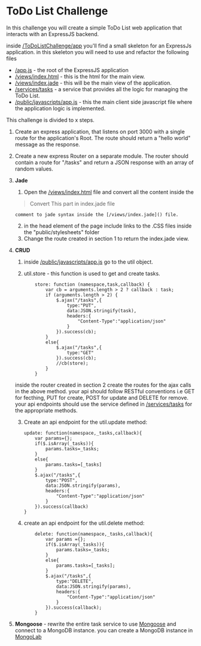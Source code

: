 # ToDo List Challenge

In this challenge you will create a simple ToDo List web application that interacts with an ExpressJS backend.

inside [/ToDoListChallenge/app](https://github.com/noynir/NodeCourse/tree/master/Challenges/Express/ToDo/ToDoListChallenge/app) you'll find a small skeleton for an ExpressJs application.
in this skeleton you will need to use and refactor the following files
   * [/app.js]() - the root of the ExpressJS application
   * [/views/index.html]() - this is the html for the main view.
   * [/views/index.jade]() - this will be the main view of the application.
   * [/services/tasks]() - a service that provides all the logic for managing the ToDo List.
   * [/public/javascripts/app.js]()  - this the main client side javascript file where the application logic is implemented.

This challenge is divided to x steps.

1. Create an express application, that listens on port 3000 with a single route for the application's Root.
   The route should return a "hello world" message as the response.

2. Create a new express Router on a separate module.
   The router should contain a route for "/tasks" and return a JSON response with an array of random values.

3.  **Jade**
    1. Open the [/views/index.html]() file and convert all the content                inside the 
    >Convert This part in index.jade file 
    
        comment to jade syntax inside the [/views/index.jade]() file.
    2.  in the head element of the page include links to the .CSS files inside the "public/stylesheets" folder
    3.  Change the route created in section 1 to return the index.jade view.
    
4. **CRUD**
    1. inside [/public/javascripts/app.js]() go to the util object.
    2. util.store - this function is used to get and create tasks.

        ```
            store: function (namespace,task,callback) {
                var cb = arguments.length > 2 ? callback : task;
                if (arguments.length > 2) {
                    $.ajax("/tasks",{
                        type:"PUT",
                        data:JSON.stringify(task),
                        headers:{
                            "Content-Type":"application/json"
                        }
                    }).success(cb);
                }
                else{
                    $.ajax("/tasks",{
                        type:"GET"
                    }).success(cb);
                    //cb(store);
                }
            }
        ```
    inside the router created in section 2 create the routes for the ajax calls in the above method. your api should follow RESTful conventions i.e GET for fecthing, PUT for create, POST for update and DELETE for remove.
    your api endpoints should use the service defined in [/services/tasks]() for the appropriate methods.

    3. Create an api endpoint for the util.update method:

        ```
        update: function(namespace,_tasks,callback){
            var params={};
            if($.isArray(_tasks)){
                params.tasks=_tasks;
            }
            else{
                params.tasks=[_tasks]
            }
            $.ajax("/tasks",{
                type:"POST",
                data:JSON.stringify(params),
                headers:{
                    "Content-Type":"application/json"
                }
            }).success(callback)
        }
        ```
        
    4.  create an api endpoint for the util.delete method:

        ```
            delete: function(namespace,_tasks,callback){
                var params ={};
                if($.isArray(_tasks)){
                    params.tasks=_tasks;
                }
                else{
                    params.tasks=[_tasks];
                }
                $.ajax("/tasks",{
                    type:"DELETE",
                    data:JSON.stringify(params),
                    headers:{
                        "Content-Type":"application/json"
                    }
                }).success(callback);
            }
        ```

5. **Mongoose** - rewrite the entire task service to use [Mongoose](http://mongoosejs.com/) and connect to a MongoDB instance. 
you can create a MongoDB instance in [MongoLab](https://mongolab.com)